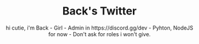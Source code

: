 <div align="center">
  <h1><back href="https://twitter.com/BackFindString_">Back's Twitter</back></h1>
  <p>hi cutie, i'm Back
- Girl
- Admin in https://discord.gg/dev
- Pyhton, NodeJS for now
- Don't ask for roles i won't give.</back> </p>
</div>
